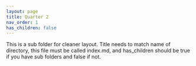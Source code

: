 ```yaml
---
layout: page
title: Quarter 2
nav_order: 1
has_children: false
---
```


This is a sub folder for cleaner layout. Title needs to match name of directory, this file must be called index.md, and has_children should be true if you have sub folders and false if not. 